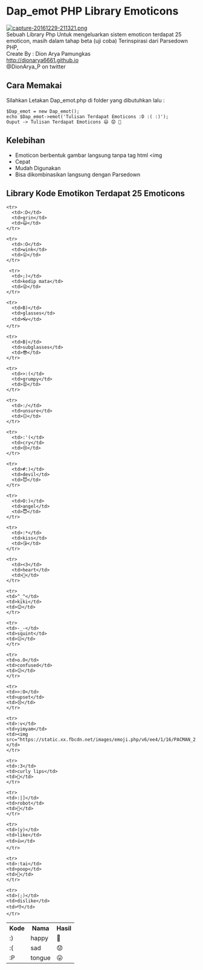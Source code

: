 # Dap_emot PHP Library Emoticons
[![capture-20161229-211321.png](https://s24.postimg.org/3l9f34hj9/capture_20161229_211321.png)](https://postimg.org/image/7ue55aksh/)<br />
Sebuah Library Php Untuk mengeluarkan sistem emoticon terdapat 25 emoticon, masih dalam tahap beta (uji coba)
Terinspirasi dari Parsedown PHP,
<br />
Create By : Dion Arya Pamungkas <br />
http://dionarya6661.github.io <br />
@DionArya_P on twitter <br />

## Cara Memakai

Silahkan Letakan Dap_emot.php di folder yang dibutuhkan lalu :
```
$Dap_emot = new Dap_emot();
echo $Dap_emot->emot('Tulisan Terdapat Emoticons :D :( :)');
Ouput -> Tulisan Terdapat Emoticons 😃 😟 🙂
```

## Kelebihan

* Emoticon berbentuk gambar langsung tanpa tag html <img
* Cepat
* Mudah Digunakan
* Bisa dikombinasikan langsung dengan Parsedown

## Library Kode Emotikon Terdapat 25 Emoticons

<table>
    <tr>
      <th>Kode</th>
      <th>Nama</th>
      <th>Hasil</th>
    </tr>
    <tr>
      <td>:)</td>
      <td>happy</td>
      <td>🙂</td>
    </tr>
    <tr>
      <td>:(</td>
      <td>sad</td>
      <td>😟</td>
    </tr>
    <tr>
      <td>:P</td>
      <td>tongue</td>
      <td>😛</td>
    </tr>
    
    <tr>
      <td>:D</td>
      <td>grin</td>
      <td>😃</td>
    </tr>
    
    <tr>
      <td>:O</td>
      <td>wink</td>
      <td>😮</td>
    </tr>
    
     <tr>
      <td>;)</td>
      <td>kedip mata</td>
      <td>😜</td>
    </tr>
    
    <tr>
      <td>B)</td>
      <td>glasses</td>
      <td>👓</td>
    </tr>
    
    <tr>
      <td>B|</td>
      <td>subglasses</td>
      <td>😎</td>
    </tr>
    
    <tr>
      <td>>:(</td>
      <td>grumpy</td>
      <td>😡</td>
    </tr>
    
    <tr>
      <td>:/</td>
      <td>unsure</td>
      <td>😐</td>
    </tr>
    
    <tr>
      <td>:'(</td>
      <td>cry</td>
      <td>😢</td>
    </tr>
    
    <tr>
      <td>#:)</td>
      <td>devil</td>
      <td>😈</td>
    </tr>
    
    <tr>
      <td>O:)</td>
      <td>angel</td>
      <td>😇</td>
    </tr>
    
    <tr>
      <td>:*</td>
      <td>kiss</td>
      <td>😘</td>
    </tr>
    
    <tr>
      <td><3</td>
      <td>heart</td>
      <td>💓</td>
    </tr>
    
    <tr>
    <td>^_^</td>
    <td>kiki</td>
    <td>😊</td>
    </tr>
    
    <tr>
    <td>-_-</td>
    <td>squint</td>
    <td>😑</td>
    </tr>
    
    <tr>
    <td>o.O</td>
    <td>confused</td>
    <td>😕</td>
    </tr>
    
    <tr>
    <td>>:O</td>
    <td>upset</td>
    <td>😣</td>
    </tr>
    
    <tr>
    <td>:v</td>
    <td>yimyam</td>
    <td><img src="https://static.xx.fbcdn.net/images/emoji.php/v6/ee4/1/16/PACMAN_2.png"> </td>
    </tr>
    
    <tr>
    <td>:3</td>
    <td>curly lips</td>
    <td>👄</td>
    </tr>
    
    <tr>
    <td>:|]</td>
    <td>robot</td>
    <td>👾</td>
    </tr>
    
    <tr>
    <td>(y)</td>
    <td>like</td>
    <td>👍</td>
    </tr>
    
    <tr>
    <td>:tai</td>
    <td>poop</td>
    <td>💩</td>
    </tr>
    
    <tr>
    <td>(;)</td>
    <td>dislike</td>
    <td>👎</td>
    </tr>
    
  </table>
